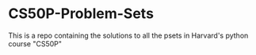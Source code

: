 # CS50P-Problem-Sets
This is a repo containing the solutions to all the psets in Harvard's python course "CS50P"
